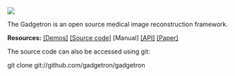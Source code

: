 <img src="Gadgetron.png">

The Gadgetron is an open source medical image reconstruction framework.

**Resources:**
[\[Demos\]](http://gadgetron.github.io/demo)
[\[Source code\]](https://github.com/gadgetron/gadgetron)
[Manual]
[\[API\]](http://gadgetron.github.io/api_master)
[\[Paper\]](http://dx.doi.org/10.1002/mrm.24389)

The source code can also be accessed using git:

  git clone git://github.com/gadgetron/gadgetron
